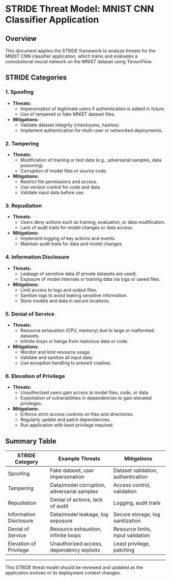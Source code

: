 # STRIDE Threat Model: MNIST CNN Classifier Application

## Overview
This document applies the STRIDE framework to analyze threats for the MNIST CNN classifier application, which trains and evaluates a convolutional neural network on the MNIST dataset using TensorFlow.

## STRIDE Categories

### 1. Spoofing
- **Threats:**
  - Impersonation of legitimate users if authentication is added in future.
  - Use of tampered or fake MNIST dataset files.
- **Mitigations:**
  - Validate dataset integrity (checksums, hashes).
  - Implement authentication for multi-user or networked deployments.

### 2. Tampering
- **Threats:**
  - Modification of training or test data (e.g., adversarial samples, data poisoning).
  - Corruption of model files or source code.
- **Mitigations:**
  - Restrict file permissions and access.
  - Use version control for code and data.
  - Validate input data before use.

### 3. Repudiation
- **Threats:**
  - Users deny actions such as training, evaluation, or data modification.
  - Lack of audit trails for model changes or data access.
- **Mitigations:**
  - Implement logging of key actions and events.
  - Maintain audit trails for data and model changes.

### 4. Information Disclosure
- **Threats:**
  - Leakage of sensitive data (if private datasets are used).
  - Exposure of model internals or training data via logs or saved files.
- **Mitigations:**
  - Limit access to logs and output files.
  - Sanitize logs to avoid leaking sensitive information.
  - Store models and data in secure locations.

### 5. Denial of Service
- **Threats:**
  - Resource exhaustion (CPU, memory) due to large or malformed datasets.
  - Infinite loops or hangs from malicious data or code.
- **Mitigations:**
  - Monitor and limit resource usage.
  - Validate and sanitize all input data.
  - Use exception handling to prevent crashes.

### 6. Elevation of Privilege
- **Threats:**
  - Unauthorized users gain access to model files, code, or data.
  - Exploitation of vulnerabilities in dependencies to gain elevated privileges.
- **Mitigations:**
  - Enforce strict access controls on files and directories.
  - Regularly update and patch dependencies.
  - Run application with least privilege required.

## Summary Table
| STRIDE Category         | Example Threats                                  | Mitigations                       |
|------------------------|--------------------------------------------------|-----------------------------------|
| Spoofing               | Fake dataset, user impersonation                 | Dataset validation, authentication|
| Tampering              | Data/model corruption, adversarial samples       | Access control, validation        |
| Repudiation            | Denial of actions, lack of audit                 | Logging, audit trails             |
| Information Disclosure | Data/model leakage, log exposure                 | Secure storage, log sanitization  |
| Denial of Service      | Resource exhaustion, infinite loops              | Resource limits, input validation |
| Elevation of Privilege | Unauthorized access, dependency exploits         | Least privilege, patching         |

---
This STRIDE threat model should be reviewed and updated as the application evolves or its deployment context changes.
